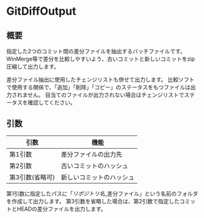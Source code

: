 # GitDiffOutput
## 概要
指定した2つのコミット間の差分ファイルを抽出するバッチファイルです。
WinMerge等で差分を比較しやすいよう、古いコミットと新しいコミットをzip圧縮して出力します。

差分ファイル抽出に使用したチェンジリストも併せて出力します。
比較ソフトで使用する関係で、「追加」「削除」「コピー」のステータスをもつファイルは出力されません。
目当てのファイルが出力されない場合はチェンジリストでステータスを確認してください。

## 引数
| 引数 | 機能 | 
| -- | -- | 
| 第1引数 | 差分ファイルの出力先 | 
| 第2引数 | 古いコミットのハッシュ | 
| 第3引数(省略可) | 新しいコミットのハッシュ | 

第1引数に指定したパスに「*リポジトリ名*_差分ファイル」という名前のフォルダを作成して出力します。
第3引数を省略した場合は、第2引数で指定したコミットとHEADの差分ファイルを出力します。
